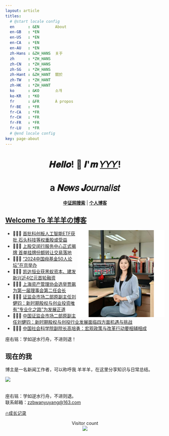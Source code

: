 ```yaml
---
layout: article
titles:
  # @start locale config
  en      : &EN       About
  en-GB   : *EN
  en-US   : *EN
  en-CA   : *EN
  en-AU   : *EN
  zh-Hans : &ZH_HANS  关于
  zh      : *ZH_HANS
  zh-CN   : *ZH_HANS
  zh-SG   : *ZH_HANS
  zh-Hant : &ZH_HANT  關於
  zh-TW   : *ZH_HANT
  zh-HK   : *ZH_HANT
  ko      : &KO       소개
  ko-KR   : *KO
  fr      : &FR       À propos
  fr-BE   : *FR
  fr-CA   : *FR
  fr-CH   : *FR
  fr-FR   : *FR
  fr-LU   : *FR
  # @end locale config
key: page-about
---
```



<h1 align="center"> 𝑯𝒆𝒍𝒍𝒐! 👋  𝑰'𝒎 <a href="https://github.com/yyy-up-up">𝑌𝑌𝑌</a>!</h1>
<h1 align="center"> a 𝑵𝑒𝑤𝑠 𝑱𝑜𝑢𝑟𝑛𝑎𝑙𝑖𝑠𝑡 </h1>

<p align="center">
  <strong><a href="https://search.cs.com.cn/search?searchword=%E6%9D%A8%E7%9A%96%E7%8E%89&channelid=215308">中证网搜索</a></strong> |
  <strong><a href="https://yyy-up-up.github.io/">个人博客</a></strong>
</p>

##  [Welcome To 羊羊羊の博客](https://yangchaoyi.vip/)

<a href="https://alili.tech"><img src="https://raw.githubusercontent.com/yyy-up-up/yyy-up-up.github.io/refs/heads/master/assets/web-app-manifest-512x512.png" align="right" height="275" /></a>

- 👨🏻‍💻  [首批科创板人工智能ETF获批 石头科技等权重股或受益](https://search.cs.com.cn/search?channelid=215308&perpage=&templet=&token=12.1462412070719.47&searchword=%E6%9D%A8%E7%9A%96%E7%8E%89)
- 👨🏻‍💻  [上股交闵行服务中心正式揭牌 首单挂牌份额转让交易落地](https://search.cs.com.cn/search?channelid=215308&perpage=&templet=&token=12.1462412070719.47&searchword=%E6%9D%A8%E7%9A%96%E7%8E%89)
- 👨🏻‍💻  [“2024中国母基金50人论坛”在京举办 ](https://search.cs.com.cn/search?channelid=215308&perpage=&templet=&token=12.1462412070719.47&searchword=%E6%9D%A8%E7%9A%96%E7%8E%89)
- 👨🏻‍💻  [凯达恒业获黑蚁资本、建发新兴近4亿元首轮融资](https://search.cs.com.cn/search?channelid=215308&perpage=&templet=&token=12.1462412070719.47&searchword=%E6%9D%A8%E7%9A%96%E7%8E%89)
- 👨🏻‍💻  [上海资产管理协会选举贾飙为第一届理事会第二任会长](https://search.cs.com.cn/search?channelid=215308&perpage=&templet=&token=12.1462412070719.47&searchword=%E6%9D%A8%E7%9A%96%E7%8E%89)
- 👨🏻‍💻  [证监会市场二部原副主任刘健钧：新时期股权与创业投资唯有“专业化之路”为发展正道](https://search.cs.com.cn/search?channelid=215308&perpage=&templet=&token=12.1462412070719.47&searchword=%E6%9D%A8%E7%9A%96%E7%8E%89)
- 👨🏻‍💻  [中国证监会市场二部原副主任刘健钧：新时期股权与创投行业发展面临四方面机遇与挑战](https://search.cs.com.cn/search?channelid=215308&perpage=&templet=&token=12.1462412070719.47&searchword=%E6%9D%A8%E7%9A%96%E7%8E%89)
- 👨🏻‍💻  [中国社会科学院副院长高培勇：宏观政策与改革行动要相辅相成](https://search.cs.com.cn/search?channelid=215308&perpage=&templet=&token=12.1462412070719.47&searchword=%E6%9D%A8%E7%9A%96%E7%8E%89)

座右铭：学如逆水行舟，不进则退！

## 现在的我

博主是一名新闻工作者，可以称呼我 羊羊羊，在这里分享知识与日常总结。

<a href="https://github.com/yyy-up-up"><img src="https://img.shields.io/github/stars/yyy-up-up?color=faf408&label=github%20stars&logo=github" /></a><br/>

<br/>座右铭：学如逆水行舟，不进则退。<br/> 联系邮箱：zzbwanyuyang@163.com

[:fire:成长记录](https://yyy-up-up.github.io/)

<p align="center"> Visitor count<br> <img src="https://profile-counter.glitch.me/yyy-up-up/count.svg" /></p>
